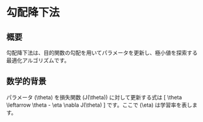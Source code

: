 # 勾配降下法

## 概要
勾配降下法は、目的関数の勾配を用いてパラメータを更新し、極小値を探索する最適化アルゴリズムです。

## 数学的背景
パラメータ \(\theta\) を損失関数 \(J(\theta)\) に対して更新する式は
\[ \theta \leftarrow \theta - \eta \nabla J(\theta) \]
です。ここで \(\eta\) は学習率を表します。
